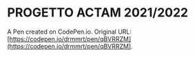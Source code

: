# PROGETTO ACTAM 2021/2022

A Pen created on CodePen.io. Original URL: [https://codepen.io/drmmrt/pen/qBVRRZM](https://codepen.io/drmmrt/pen/qBVRRZM).
